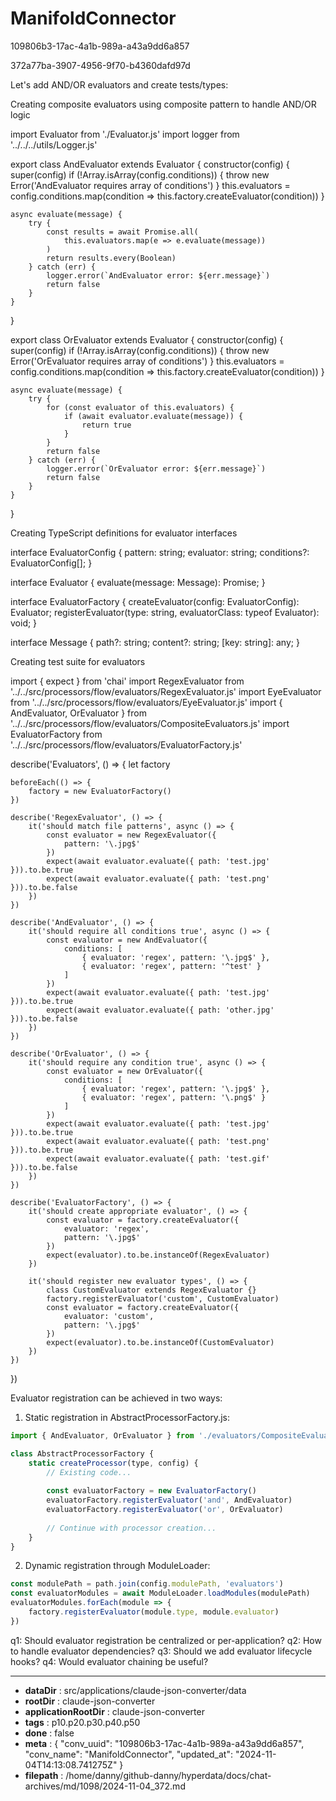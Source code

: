 # ManifoldConnector

109806b3-17ac-4a1b-989a-a43a9dd6a857

372a77ba-3907-4956-9f70-b4360dafd97d

 Let's add AND/OR evaluators and create tests/types:

<antThinking>Creating composite evaluators using composite pattern to handle AND/OR logic</antThinking>

<antArtifact identifier="composite-evaluators" type="application/vnd.ant.code" language="javascript" title="src/processors/flow/evaluators/CompositeEvaluators.js">
import Evaluator from './Evaluator.js'
import logger from '../../../utils/Logger.js'

export class AndEvaluator extends Evaluator {
    constructor(config) {
        super(config)
        if (!Array.isArray(config.conditions)) {
            throw new Error('AndEvaluator requires array of conditions')
        }
        this.evaluators = config.conditions.map(condition => 
            this.factory.createEvaluator(condition))
    }

    async evaluate(message) {
        try {
            const results = await Promise.all(
                this.evaluators.map(e => e.evaluate(message))
            )
            return results.every(Boolean)
        } catch (err) {
            logger.error(`AndEvaluator error: ${err.message}`)
            return false
        }
    }
}

export class OrEvaluator extends Evaluator {
    constructor(config) {
        super(config)
        if (!Array.isArray(config.conditions)) {
            throw new Error('OrEvaluator requires array of conditions')
        }
        this.evaluators = config.conditions.map(condition => 
            this.factory.createEvaluator(condition))
    }

    async evaluate(message) {
        try {
            for (const evaluator of this.evaluators) {
                if (await evaluator.evaluate(message)) {
                    return true
                }
            }
            return false
        } catch (err) {
            logger.error(`OrEvaluator error: ${err.message}`)
            return false
        }
    }
}
</antArtifact>

<antThinking>Creating TypeScript definitions for evaluator interfaces</antThinking>

<antArtifact identifier="evaluator-types" type="application/vnd.ant.code" language="typescript" title="types/evaluator.d.ts">
interface EvaluatorConfig {
    pattern: string;
    evaluator: string;
    conditions?: EvaluatorConfig[];
}

interface Evaluator {
    evaluate(message: Message): Promise<boolean>;
}

interface EvaluatorFactory {
    createEvaluator(config: EvaluatorConfig): Evaluator;
    registerEvaluator(type: string, evaluatorClass: typeof Evaluator): void;
}

interface Message {
    path?: string;
    content?: string;
    [key: string]: any;
}
</antArtifact>

<antThinking>Creating test suite for evaluators</antThinking>

<antArtifact identifier="evaluator-tests" type="application/vnd.ant.code" language="javascript" title="tests/unit/evaluators.spec.js">
import { expect } from 'chai'
import RegexEvaluator from '../../src/processors/flow/evaluators/RegexEvaluator.js'
import EyeEvaluator from '../../src/processors/flow/evaluators/EyeEvaluator.js'
import { AndEvaluator, OrEvaluator } from '../../src/processors/flow/evaluators/CompositeEvaluators.js'
import EvaluatorFactory from '../../src/processors/flow/evaluators/EvaluatorFactory.js'

describe('Evaluators', () => {
    let factory
    
    beforeEach(() => {
        factory = new EvaluatorFactory()
    })

    describe('RegexEvaluator', () => {
        it('should match file patterns', async () => {
            const evaluator = new RegexEvaluator({
                pattern: '\.jpg$'
            })
            expect(await evaluator.evaluate({ path: 'test.jpg' })).to.be.true
            expect(await evaluator.evaluate({ path: 'test.png' })).to.be.false
        })
    })

    describe('AndEvaluator', () => {
        it('should require all conditions true', async () => {
            const evaluator = new AndEvaluator({
                conditions: [
                    { evaluator: 'regex', pattern: '\.jpg$' },
                    { evaluator: 'regex', pattern: '^test' }
                ]
            })
            expect(await evaluator.evaluate({ path: 'test.jpg' })).to.be.true
            expect(await evaluator.evaluate({ path: 'other.jpg' })).to.be.false
        })
    })

    describe('OrEvaluator', () => {
        it('should require any condition true', async () => {
            const evaluator = new OrEvaluator({
                conditions: [
                    { evaluator: 'regex', pattern: '\.jpg$' },
                    { evaluator: 'regex', pattern: '\.png$' }
                ]
            })
            expect(await evaluator.evaluate({ path: 'test.jpg' })).to.be.true
            expect(await evaluator.evaluate({ path: 'test.png' })).to.be.true
            expect(await evaluator.evaluate({ path: 'test.gif' })).to.be.false
        })
    })

    describe('EvaluatorFactory', () => {
        it('should create appropriate evaluator', () => {
            const evaluator = factory.createEvaluator({
                evaluator: 'regex',
                pattern: '\.jpg$'
            })
            expect(evaluator).to.be.instanceOf(RegexEvaluator)
        })

        it('should register new evaluator types', () => {
            class CustomEvaluator extends RegexEvaluator {}
            factory.registerEvaluator('custom', CustomEvaluator)
            const evaluator = factory.createEvaluator({
                evaluator: 'custom',
                pattern: '\.jpg$'
            })
            expect(evaluator).to.be.instanceOf(CustomEvaluator)
        })
    })
})
</antArtifact>

Evaluator registration can be achieved in two ways:

1. Static registration in AbstractProcessorFactory.js:
```javascript
import { AndEvaluator, OrEvaluator } from './evaluators/CompositeEvaluators.js'

class AbstractProcessorFactory {
    static createProcessor(type, config) {
        // Existing code...
        
        const evaluatorFactory = new EvaluatorFactory()
        evaluatorFactory.registerEvaluator('and', AndEvaluator)
        evaluatorFactory.registerEvaluator('or', OrEvaluator)
        
        // Continue with processor creation...
    }
}
```

2. Dynamic registration through ModuleLoader:
```javascript
const modulePath = path.join(config.modulePath, 'evaluators')
const evaluatorModules = await ModuleLoader.loadModules(modulePath)
evaluatorModules.forEach(module => {
    factory.registerEvaluator(module.type, module.evaluator)
})
```

q1: Should evaluator registration be centralized or per-application?
q2: How to handle evaluator dependencies?
q3: Should we add evaluator lifecycle hooks?
q4: Would evaluator chaining be useful?

---

* **dataDir** : src/applications/claude-json-converter/data
* **rootDir** : claude-json-converter
* **applicationRootDir** : claude-json-converter
* **tags** : p10.p20.p30.p40.p50
* **done** : false
* **meta** : {
  "conv_uuid": "109806b3-17ac-4a1b-989a-a43a9dd6a857",
  "conv_name": "ManifoldConnector",
  "updated_at": "2024-11-04T14:13:08.741275Z"
}
* **filepath** : /home/danny/github-danny/hyperdata/docs/chat-archives/md/1098/2024-11-04_372.md
